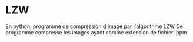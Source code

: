 # LZW
En python, programme de compression d'image par l'algorithme LZW
Ce programme compresse les images ayant comme extension de fichier .ppm
